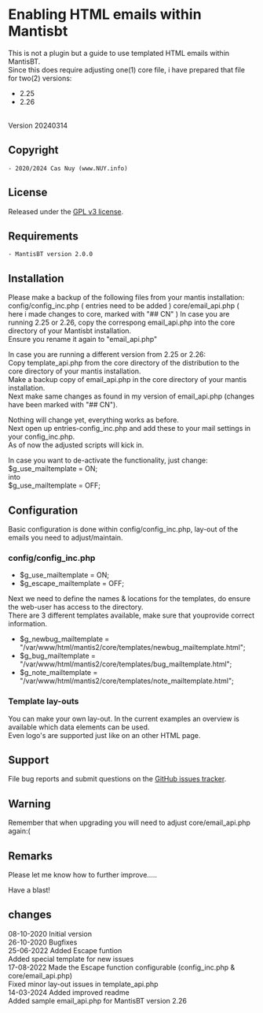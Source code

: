
# Enabling HTML emails within Mantisbt

This is not a plugin but a guide to use templated HTML emails within MantisBT.<br>
Since this does require adjusting one(1) core file, i have prepared that file for two(2) versions:<br>
- 2.25
- 2.26
<br>
Version 20240314

## Copyright

	- 2020/2024 Cas Nuy (www.NUY.info)
	
## License                                                                                    

Released under the [GPL v3 license](http://opensource.org/licenses/GPL-3.0).

## Requirements
	- MantisBT version 2.0.0

## Installation

Please make a backup of the following files from your mantis installation:
config/config_inc.php	( entries need to be added )
core/email_api.php	( here i made changes to core, marked with "## CN" )
In case you are running 2.25 or 2.26, copy the correspong email_api.php into the core directory of your Mantisbt installation.<br>
Ensure you rename it again to "email_api.php"<br>

In case you are running a different version from 2.25 or 2.26:<br>
Copy  template_api.php from the core directory of the distribution to the core directory of your mantis installation.<br>
Make a backup copy of email_api.php in the core directory of your mantis installation.<br>
Next make same changes as found in my version of email_api.php (changes have been marked with "## CN").<br>

Nothing will change yet, everything works as before.<br>
Next open up entries-config_inc.php and add these to your mail settings in your config_inc.php. <br>
As of now the adjusted scripts will kick in.<br>

In case you want to de-activate the functionality, just change:<br>
$g_use_mailtemplate = ON;<br>
into<br>
$g_use_mailtemplate = OFF;<br>

## Configuration

Basic configuration is done within config/config_inc.php, lay-out of the emails you need to adjust/maintain.<br>

### config/config_inc.php

- $g_use_mailtemplate		= ON;
- $g_escape_mailtemplate	= OFF;

Next we need to define the names & locations for the templates, do ensure the web-user has access to the directory.<br>
There are 3 different templates available, make sure that youprovide correct information.<br>
- $g_newbug_mailtemplate	= "/var/www/html/mantis2/core/templates/newbug_mailtemplate.html";
- $g_bug_mailtemplate		= "/var/www/html/mantis2/core/templates/bug_mailtemplate.html";
- $g_note_mailtemplate		= "/var/www/html/mantis2/core/templates/note_mailtemplate.html";

### Template lay-outs

You can make your own lay-out. In the current examples an overview is available which data elements can be used.<br>
Even logo's are supported just like on an other HTML page.

## Support

File bug reports and submit questions on the
[GitHub issues tracker](http://github.com/mantisbt-plugins/mailtemplate/issues).

## Warning

Remember that when upgrading you will need to adjust core/email_api.php again:(

## Remarks
Please let me know how to further improve.....<br>
 
Have a blast!

## changes

08-10-2020	Initial version<br>
26-10-2020	Bugfixes<br>
25-06-2022	Added Escape funtion<br>
			Added special template for new issues<br>
17-08-2022	Made the Escape function configurable (config_inc.php & core/email_api.php)<br>
			Fixed minor lay-out issues in template_api.php<br>
14-03-2024	Added improved readme<br>
			Added sample email_api.php for MantisBT version 2.26<br>
